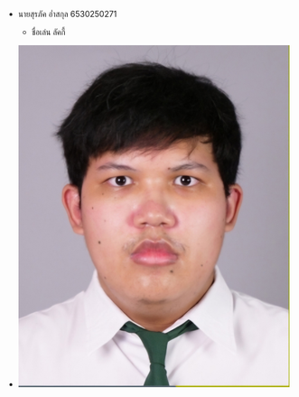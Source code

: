 - นายสุรภัค อ่ำสกุล 6530250271
  - ชื่อเล่น ลัคกี้
 
- ![Alt text.](Screenshot_20241130_143508_NisitKU.jpg)
